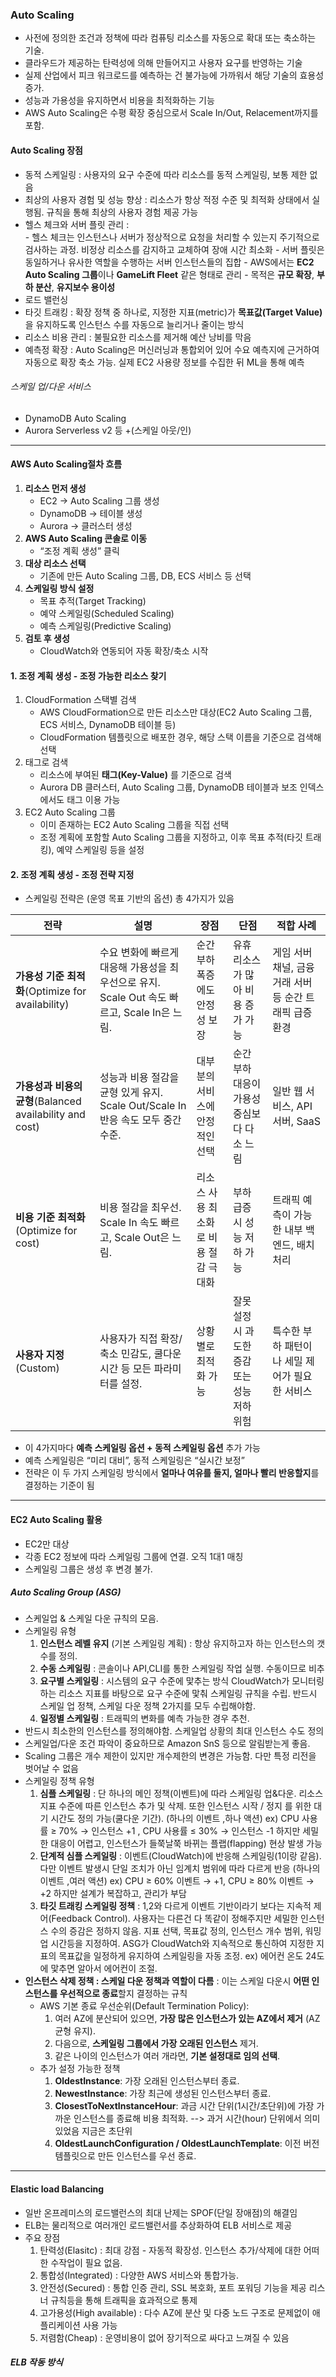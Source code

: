 ### Auto Scaling
- 사전에 정의한 조건과 정책에 따라 컴퓨팅 리소스를 자동으로 확대 또는 축소하는 기술.
- 클라우드가 제공하는 탄력성에 의해 만들어지고 사용자 요구를 반영하는 기술
- 실제 산업에서 피크 워크로드를 예측하는 건 불가능에 가까워서 해당 기술의 효용성 증가.
- 성능과 가용성을 유지하면서 비용을 최적화하는 기능
-  AWS Auto Scaling은 수평 확장 중심으로서 Scale In/Out, Relacement까지를 포함.
 
#### Auto Scaling 장점
- 동적 스케일링 : 사용자의 요구 수준에 따라 리소스를 동적 스케일링, 보통 제한 없음
- 최상의 사용자 경험 및 성능 향상 : 리소스가 항상 적정 수준 및 최적화 상태에서 실행됨. 규칙을 통해 최상의 사용자 경험 제공 가능
- 헬스 체크와 서버 플릿 관리 :  
	  - 헬스 체크는 인스턴스나 서버가 정상적으로 요청을 처리할 수 있는지 주기적으로 검사하는 과정. 비정상 리소스를 감지하고 교체하여 장애 시간 최소화
	  - 서버 플릿은 동일하거나 유사한 역할을 수행하는 서버 인스턴스들의 집합
	  - AWS에서는 **EC2 Auto Scaling 그룹**이나 **GameLift Fleet** 같은 형태로 관리
	  - 목적은 **규모 확장**, **부하 분산**, **유지보수 용이성**
- 로드 밸런싱 
- 타깃 트래킹 : 확장 정책 중 하나로,  지정한 지표(metric)가 **목표값(Target Value)** 을 유지하도록 인스턴스 수를 자동으로 늘리거나 줄이는 방식
- 리소스 비용 관리 : 불필요한 리소스를 제거해 예산 낭비를 막음
- 예측정 확장 : Auto Scaling은 머신러닝과 통합외어 있어 수요 예측지에 근거하여 자동으로 확장 축소 가능. 실제 EC2 사용량 정보를 수집한 뒤 ML을 통해 예측


###### 스케일 업/다운 서비스
- DynamoDB Auto Scaling
- Aurora Serverless v2 등 +(스케일 아웃/인)

---
#### AWS Auto Scaling절차 흐름

1. **리소스 먼저 생성**
    - EC2 → Auto Scaling 그룹 생성
    - DynamoDB → 테이블 생성
    - Aurora → 클러스터 생성
2. **AWS Auto Scaling 콘솔로 이동**
    - “조정 계획 생성” 클릭
3. **대상 리소스 선택**
    - 기존에 만든 Auto Scaling 그룹, DB, ECS 서비스 등 선택
4. **스케일링 방식 설정**
    - 목표 추적(Target Tracking)
    - 예약 스케일링(Scheduled Scaling)
    - 예측 스케일링(Predictive Scaling)
5. **검토 후 생성**
    - CloudWatch와 연동되어 자동 확장/축소 시작

#### 1. 조정 계획 생성 - 조정 가능한 리소스 찾기
1. CloudFormation 스택별 검색
	-  AWS CloudFormation으로 만든 리소스만 대상(EC2 Auto Scaling 그룹, ECS 서비스, DynamoDB 테이블 등)
	- CloudFormation 템플릿으로 배포한 경우, 해당 스택 이름을 기준으로 검색해 선택
2. 태그로 검색
	- 리소스에 부여된 **태그(Key-Value)** 를 기준으로 검색
	- Aurora DB 클러스터, Auto Scaling 그룹, DynamoDB 테이블과 보조 인덱스에서도 태그 이용 가능
3. EC2 Auto Scaling 그룹 
	- 이미 존재하는 EC2 Auto Scaling 그룹을 직접 선택
	- 조정 계획에 포함할 Auto Scaling 그룹을 지정하고, 이후 목표 추적(타깃 트래킹), 예약 스케일링 등을 설정

#### 2. 조정 계획 생성 - 조정 전략 지정
- 스케일링 전략은 (운영 목표 기반의 옵션) 총 4가지가 있음

|전략|설명|장점|단점|적합 사례|
|---|---|---|---|---|
|**가용성 기준 최적화**(Optimize for availability)|수요 변화에 빠르게 대응해 가용성을 최우선으로 유지. Scale Out 속도 빠르고, Scale In은 느림.|순간 부하 폭증에도 안정성 보장|유휴 리소스가 많아 비용 증가 가능|게임 서버 채널, 금융 거래 서버 등 순간 트래픽 급증 환경|
|**가용성과 비용의 균형**(Balanced availability and cost)|성능과 비용 절감을 균형 있게 유지. Scale Out/Scale In 반응 속도 모두 중간 수준.|대부분의 서비스에 안정적인 선택|순간 부하 대응이 가용성 중심보다 다소 느림|일반 웹 서비스, API 서버, SaaS|
|**비용 기준 최적화**(Optimize for cost)|비용 절감을 최우선. Scale In 속도 빠르고, Scale Out은 느림.|리소스 사용 최소화로 비용 절감 극대화|부하 급증 시 성능 저하 가능|트래픽 예측이 가능한 내부 백엔드, 배치 처리|
|**사용자 지정**(Custom)|사용자가 직접 확장/축소 민감도, 쿨다운 시간 등 모든 파라미터를 설정.|상황별로 최적화 가능|잘못 설정 시 과도한 증감 또는 성능 저하 위험|특수한 부하 패턴이나 세밀 제어가 필요한 서비스|
- 이 4가지마다 **예측 스케일링 옵션 + 동적 스케일링 옵션** 추가 가능
- 예측 스케일링은 “미리 대비”, 동적 스케일링은 “실시간 보정”  
- 전략은 이 두 가지 스케일링 방식에서 **얼마나 여유를 둘지, 얼마나 빨리 반응할지**를 결정하는 기준이 됨

---
#### EC2 Auto Scaling 활용
- EC2만 대상
- 각종 EC2 정보에 따라 스케일링 그룹에 연결. 오직 1대1 매칭
- 스케일링 그룹은 생성 후 변경 불가.

##### Auto Scaling Group (ASG)
- 스케일업 & 스케일 다운 규칙의 모음.
- 스케일링 유형
	1. **인스턴스 레벨 유지**  (기본 스케일링 계획)  :  항상 유지하고자 하는 인스턴스의 갯수를 정의. 
	2. **수동 스케일링** : 콘솔이나 API,CLI를 통한 스케일링 작업 실행. 수동이므로 비추
	3. **요구별 스케일링** : 시스템의 요구 수준에 맟추는 방식 CloudWatch가 모니터링하는 리소스 지표를 바탕으로 요구 수준에 맟춰 스케일링 규칙을 수립. 반드시 스케일 업 정책, 스케일 다운 정책 2가지를 모두 수립해야함.
	4. **일정별 스케일링** : 트래픽의 변화를 예측 가능한 경우 추천.
- 반드시 최소한의 인스턴스를 정의해야함. 스케일업 상황의 최대 인스턴스 수도 정의
- 스케일업/다운 조건 파악이 중요하므로 Amazon SnS 등으로 알림받는게 좋음.
- Scaling 그룹은 개수 제한이 있지만 개수제한의 변경은 가능함. 다만 특정 리전을 벗어날 수 없음
- 스케일링 정책 유형
	1. **심플 스케일링** : 단 하나의 메인 정책(이벤트)에 따라 스케일링 업&다운. 리소스 지표 수준에 따른 인스턴스 추가 및 삭제. 또한 인스턴스 시작 / 정지 를 위한 대기 시간도 정의 가능(쿨다운 기간). (하나의 이벤트 ,하나 액션)
	   ex) CPU 사용률 ≥ 70% → 인스턴스 +1 , CPU 사용률 ≤ 30% → 인스턴스 -1
	   하지만 세밀한 대응이 어렵고, 인스턴스가 들쭉날쭉 바뀌는 플랩(flapping) 현상 발생 가능
	2. **단계적 심플 스케일링** : 이벤트(CloudWatch)에 반응해 스케일링(1이랑 같음). 다만 이벤트 발생시 단일 조치가 아닌 임계치 범위에 따라 다르게 반응 (하나의 이벤트 ,여러 액션)
	   ex) CPU ≥ 60% 이벤트 → +1, CPU ≥ 80% 이벤트 → +2
	   하지만 설계가 복잡하고, 관리가 부담
	3. **타깃 트래킹 스케일링 정책** : 1,2와 다르게 이벤트 기반이라기 보다는 지속적 제어(Feedback Control). 사용자는 다른건 다 똑같이 정해주지만 세밀한 인스턴스 수의 증감은 정하지 않음. 
	   지표 선택, 목표값 정의, 인스턴스 개수 범위, 워밍업 시간등을 지정하여. ASG가 CloudWatch와 지속적으로 통신하여 지정한 지표의 목표값을 일정하게 유지하여 스케일링을 자동 조정.
	   ex) 에어컨 온도 24도에 맟추면 알아서 에어컨이 조절.
- **인스턴스 삭제 정책 : 스케일 다운 정책과 역할이 다름**
	 : 이는 스케일 다운시 **어떤 인스턴스를 우선적으로 종료**할지 결정하는 규칙
    - AWS 기본 종료 우선순위(Default Termination Policy):
	    1. 여러 AZ에 분산되어 있으면, **가장 많은 인스턴스가 있는 AZ에서 제거** (AZ 균형 유지).
	    2. 다음으로, **스케일링 그룹에서 가장 오래된 인스턴스** 제거.
	    3. 같은 나이의 인스턴스가 여러 개라면, **기본 설정대로 임의 선택**.
	- 추가 설정 가능한 정책
		1. **OldestInstance**: 가장 오래된 인스턴스부터 종료.
		2. **NewestInstance**: 가장 최근에 생성된 인스턴스부터 종료.
		3. **ClosestToNextInstanceHour**: 과금 시간 단위(1시간/초단위)에 가장 가까운 인스턴스를 종료해 비용 최적화. --> 과거 시간(hour) 단위에서 의미 있었음 지금은 초단위
		4. **OldestLaunchConfiguration / OldestLaunchTemplate**: 이전 버전 템플릿으로 만든 인스턴스를 우선 종료.

---
#### Elastic load Balancing
- 일반 온프레미스의 로드밸런스의 최대 난제는 SPOF(단일 장애점)의 해결임
- ELB는 물리적으로 여러개인 로드밸런서를 추상화하여 ELB 서비스로 제공
- 주요 장점
	1. 탄력성(Elasitc) : 최대 강점 - 자동적 확장성. 인스턴스 추가/삭제에 대한 어떠한 수작업이 필요 없음.
	2. 통합성(Integrated) :  다양한 AWS 서비스와 통합가능.
	3. 안전성(Secured) : 통합 인증 관리, SSL 복호화, 포트 포워딩 기능을 제공
	   리스너 규칙등을 통해 트래픽을 효과적으로 통제
	4. 고가용성(High available) : 다수 AZ에 분산 및 다중 노드 구조로 문제없이 애플리케이션 사용 가능
	5. 저렴함(Cheap) : 운영비용이 없어 장기적으로 싸다고 느껴질 수 있음

##### ELB 작동 방식